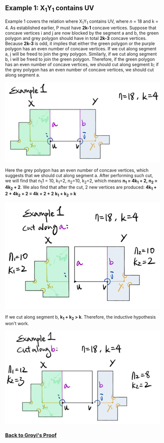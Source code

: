 ## Example 1: X<sub>1</sub>Y<sub>1</sub> contains UV

Example 1 covers the relation where X<sub>1</sub>Y<sub>1</sub> contains UV, where *n* = 18 and k = 4. As established earlier, P must have **2k-1** concave vertices. Suppose that concave vertices i and j are now blocked by the segment a and b, the green polygon and grey polygon should have in total **2k-3** concave vertices. Because **2k-3** is odd, it implies that either the green polygon or the purple polygon has an even number of concave vertices. If we cut along segment a, j will be freed to join the grey polygon. Similarly, if we cut along segment b, i will be freed to join the green polygon. Therefore, if the green polygon has an even number of concave vertices, we should cut along segment b; if the grey polygon has an even number of concave vertices, we should cut along segment a. 

![](/img/img6.jpg)

Here the grey polygon has an even number of concave vertices, which suggests that we should cut along segment a. After performing such cut, we will find that n<sub>1</sub>1 = 10, k<sub>1</sub>=2, n<sub>2</sub>=10, k<sub>2</sub>=2, which means **n<sub>1</sub> = 4k<sub>1</sub> + 2, n<sub>2</sub> = 4k<sub>2</sub> + 2**. We also find that after the cut, 2 new vertices are produced: 
  **4k<sub>1</sub> + 2 + 4k<sub>2</sub> + 2 = 4k + 2 + 2** 
  **k<sub>1</sub> + k<sub>2</sub> = k** 

![](/img/img7.jpg)

If we cut along segment b, **k<sub>1</sub> + k<sub>2</sub> > k**. Therefore, the inductive hypothesis won't work. 

![](/img/img8.jpg)

### [Back to Groyi's Proof](/gyori.md)
